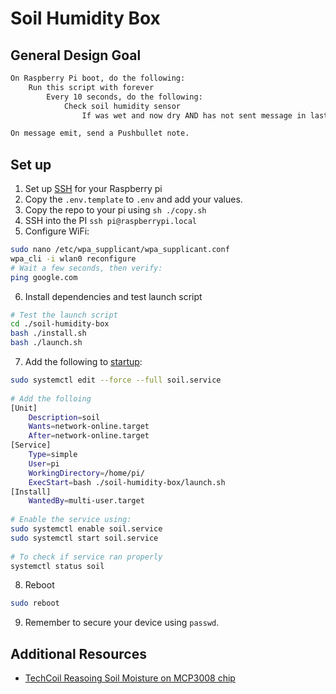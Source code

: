 # Soil Humidity Box

## General Design Goal

```txt
On Raspberry Pi boot, do the following:
    Run this script with forever
        Every 10 seconds, do the following:
            Check soil humidity sensor
                If was wet and now dry AND has not sent message in last day, emit info

On message emit, send a Pushbullet note.
```

## Set up

1. Set up [SSH](https://desertbot.io/blog/ssh-into-pi-zero-over-usb) for your Raspberry pi
2. Copy the `.env.template` to `.env` and add your values.
3. Copy the repo to your pi using `sh ./copy.sh`
4. SSH into the PI `ssh pi@raspberrypi.local`
5. Configure WiFi:

```bash
sudo nano /etc/wpa_supplicant/wpa_supplicant.conf
wpa_cli -i wlan0 reconfigure
# Wait a few seconds, then verify:
ping google.com
```

6. Install dependencies and test launch script

```bash
# Test the launch script
cd ./soil-humidity-box
bash ./install.sh
bash ./launch.sh
```

7. Add the following to [startup](https://www.dexterindustries.com/howto/run-a-program-on-your-raspberry-pi-at-startup/):

```sh
sudo systemctl edit --force --full soil.service
 
# Add the folloing
[Unit]
    Description=soil
    Wants=network-online.target
    After=network-online.target
[Service]
    Type=simple
    User=pi
    WorkingDirectory=/home/pi/
    ExecStart=bash ./soil-humidity-box/launch.sh
[Install]
    WantedBy=multi-user.target
 
# Enable the service using:
sudo systemctl enable soil.service
sudo systemctl start soil.service
 
# To check if service ran properly
systemctl status soil
```

8. Reboot

```sh
sudo reboot
```

9. Remember to secure your device using `passwd`.

## Additional Resources

- [TechCoil Reasoing Soil Moisture on MCP3008 chip](https://www.techcoil.com/blog/how-to-read-soil-moisture-level-with-raspberry-pi-and-a-yl-69-fc-28-moisture-sensor/)
